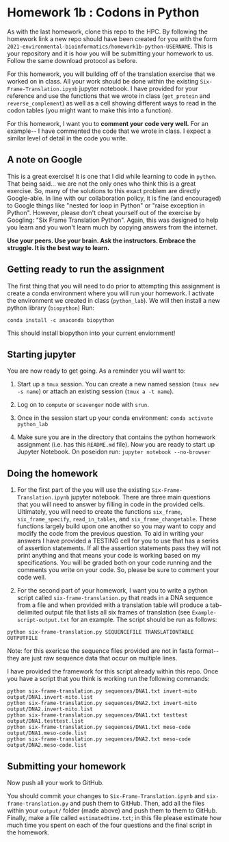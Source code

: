 # Homework 1b : Codons in Python
As with the last homework, clone this repo to the HPC. By following the homework link a new repo should have been created for you with the form `2021-environmental-bioinformatics/homework1b-python-USERNAME`. This is your repository and it is how you will be submitting your homework to us. Follow the same download protocol as before. 

For this homework, you will building off of the translation exercise that we worked on in class. All your work should be done within the existing `Six-Frame-Translation.ipynb` jupyter notebook. I have provided for your reference and use the functions that we wrote in class (`get_protein` and `reverse_complement`) as well as a cell showing different ways to read in the codon tables (you might want to make this into a function).

For this homework, I want you to **comment your code very well.** For an example-- I have commented the code that we wrote in class. I expect a similar level of detail in the code you write.

## A note on Google
This is a great exercise! It is one that I did while learning to code in `python`. That being said... we are not the only ones who think this is a great exercise. So, many of the solutions to this exact problem are directly Google-able. In line with our collaboration policy, it is fine (and encouraged) to Google things like "nested for loop in Python" or "raise exception in Python". However, please don't cheat yourself out of the exercise by Googling: "Six Frame Translation Python". Again, this was designed to help you learn and you won't learn much by copying answers from the internet.

**Use your peers. Use your brain. Ask the instructors. Embrace the struggle. It is the best way to learn.**

## Getting ready to run the assignment
The first thing that you will need to do prior to attempting this assignment is create a conda environment where you will run your homework. I activate the environment we created in class (`python_lab`). We will then install a new python library (`biopython`) Run: 

```
conda install -c anaconda biopython 
```

This should install biopython into your current enviornment! 

## Starting jupyter
You are now ready to get going. As a reminder you will want to: 

1) Start up a `tmux` session. You can create a new named session (`tmux new -s name`) or attach an existing session (`tmux a -t name`). 

2) Log on to `compute` or `scavenger` node with `srun`.
   
2) Once in the session start up your conda environment: `conda activate python_lab`

3) Make sure you are in the directory that contains the python homework assignment (i.e. has this `README.md` file). Now you are ready to start up Jupyter Notebook. On poseidon run: `jupyter notebook --no-browser`
## Doing the homework

1) For the first part of the you will use the existing `Six-Frame-Translation.ipynb` jupyter notebook. There are three main questions that you will need to answer by filling in code in the provided cells. Ultimately, you will need to create the functions `six_frame`, `six_frame_specify`, `read_in_tables`, and `six_frame_changetable`. These functions largely build upon one another so you may want to copy and modify the code from the previous question. To aid in writing your answers I have provided a TESTING cell for you to use that has a series of assertion statements. If all the assertion statements pass they will not print anything and that means your code is working based on my specifications. You will be graded both on your code running and the comments you write on your code. So, please be sure to comment your code well. 

2) For the second part of your homework, I want you to write a python script called `six-frame-translation.py` that reads in a DNA sequence from a file and when provided with a translation table will produce a tab-delimited output file that lists all six frames of translation (see `Example-script-output.txt` for an example. The script should be run as follows: 

`python six-frame-translation.py SEQUENCEFILE TRANSLATIONTABLE OUTPUTFILE`

Note: for this exericse the sequence files provided are not in fasta format-- they are just raw sequence data that occur on multiple lines. 

I have provided the framework for this script already within this repo. Once you have a script that you think is working run the following commands:

```
python six-frame-translation.py sequences/DNA1.txt invert-mito output/DNA1.invert-mito.list
python six-frame-translation.py sequences/DNA2.txt invert-mito output/DNA2.invert-mito.list
python six-frame-translation.py sequences/DNA1.txt testtest output/DNA1.testtest.list
python six-frame-translation.py sequences/DNA1.txt meso-code output/DNA1.meso-code.list 
python six-frame-translation.py sequences/DNA2.txt meso-code output/DNA2.meso-code.list 
```


## Submitting your homework

Now push all your work to GitHub.

You should commit your changes to `Six-Frame-Translation.ipynb` and `six-frame-translation.py` and push them to GitHub. Then, add all the files within your `output/` folder (made above) and push them to them to GitHub. Finally, make a file called `estimatedtime.txt`; in this file please estimate how much time you spent on each of the four questions and the final script in the homework.
